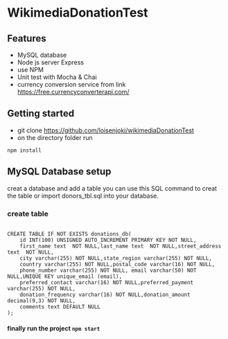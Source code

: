 # WikimediaDonationTest
## Features
- MySQL database
- Node js server Express
- use NPM
- Unit test with Mocha & Chai
- currency conversion service from link https://free.currencyconverterapi.com/

## Getting started
- git clone https://github.com/loisenjoki/wikimediaDonationTest
- on the directory folder run
```
npm install
```
## MySQL Database setup
creat a database and add a table you can use this SQL command to creat the table or import  donors_tbl.sql into your database.
### create table
```

CREATE TABLE IF NOT EXISTS donations_db(
    id INT(100) UNSIGNED AUTO_INCREMENT PRIMARY KEY NOT NULL,
    first_name text  NOT NULL,last_name text  NOT NULL,street_address text  NOT NULL,
    city varchar(255) NOT NULL,state_region varchar(255) NOT NULL,
    country varchar(255) NOT NULL,postal_code varchar(16) NOT NULL,
    phone_number varchar(255) NOT NULL, email varchar(50) NOT NULL,UNIQUE KEY unique_email (email),
    preferred_contact varchar(16) NOT NULL,preferred_payment varchar(255) NOT NULL,
    donation_frequency varchar(16) NOT NULL,donation_amount decimal(9,3) NOT NULL,
    comments text DEFAULT NULL
);
```

#### finally run the project ``` npm start ```
